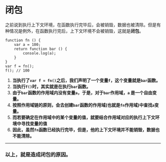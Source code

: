 # 闭包

之前说到执行上下文环境，在函数执行完毕后，会被销毁，数据也被清除。但是有种情况是例外，在函数执行完后，上下文环境不会被销毁，这就是**闭包**。

```
function fn () {
    var a = 100;
    return function bar () {
        console.log(a);
    }
}
var f = fn();
f(); // 100
```

1. **当执行了`var f = fn()`之后，我们声明了一个变量`f`，这个变量就是`bar`函数。**
2. **当执行`f()`时，其实就是在执行`bar`函数。**
3. **由于`bar`函数的作用域内没有变量`a`，于是，对于`bar`作用域，`a` 是一个自由变量。**
4. **按照作用域链的原则，会去创建`bar`函数的作用域(也就是`fn`作用域)中查找`a`变量。**
5. **而若要确定在作用域中的某个变量的值，就要结合作用域对应的执行上下文环境中寻找变量的值**
6. **因此，虽然`fn`函数已经执行完毕，但是，他的上下文环境并不能销毁，数据也不能清除。**

--------

### 以上，就是造成闭包的原因。